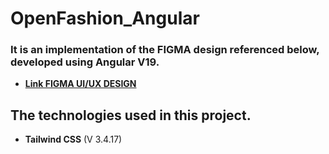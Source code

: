 # OpenFashion_Angular
### It is an implementation of the FIGMA design referenced below, developed using Angular V19.
  - **[Link FIGMA UI/UX DESIGN](https://www.uistore.design/items/open-fashion-free-ecommerce-ui-kit/)**

## The technologies used in this project.

 - **Tailwind CSS** (V 3.4.17)
